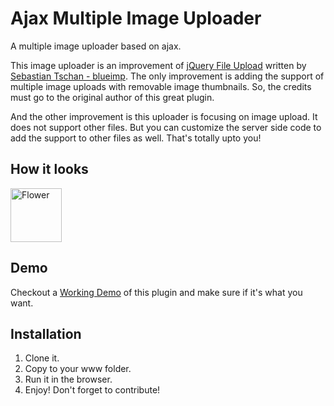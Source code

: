 # Ajax Multiple Image Uploader
A multiple image uploader based on ajax.

This image uploader is an improvement of <a href="https://github.com/blueimp/jQuery-File-Upload">jQuery File Upload</a> written by <a href="#">Sebastian Tschan - blueimp</a>. The only improvement is adding the support of multiple image uploads with removable image thumbnails. So, the credits must go to the original author of this great plugin. 

And the other improvement is this uploader is focusing on image upload. It does not support other files. But you can customize the server side code to add the support to other files as well. That's totally upto you!

<h2>How it looks</h2>

<a href="https://ajax-multi-image-uploader.herokuapp.com/"><img src="https://user-images.githubusercontent.com/15250118/45502231-15e8dc00-b7a1-11e8-938f-b240fc301025.png" style="width:82px; height:86px" title="White flower" alt="Flower"></a>

<h2>Demo</h2>

Checkout a <a target="_blank" href="https://ajax-multi-image-uploader.herokuapp.com/">Working Demo</a> of this plugin and make sure if it's what you want.

<h2>Installation</h2>

<ol>
    <li>Clone it.</li>
    <li>Copy to your www folder.</li>
    <li>Run it in the browser.</li>
    <li>Enjoy! Don't forget to contribute!</li>
</ol>
